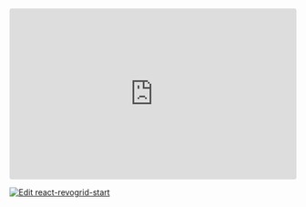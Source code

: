 <ClientOnly>
  <div class="tile">
    <iframe src="https://codesandbox.io/embed/29fm5z?view=preview&module=%2Fsrc%2Findex.tsx&hidenavigation=1"
     style="width:100%; height: 300px; border:0; border-radius: 4px; overflow:hidden;"
     title="react-revogrid-start"
     allow="accelerometer; ambient-light-sensor; camera; encrypted-media; geolocation; gyroscope; hid; microphone; midi; payment; usb; vr; xr-spatial-tracking"
     sandbox="allow-forms allow-modals allow-popups allow-presentation allow-same-origin allow-scripts"
   ></iframe>
  </div>
</ClientOnly>

[![Edit react-revogrid-start](https://codesandbox.io/static/img/play-codesandbox.svg)](https://codesandbox.io/p/sandbox/react-revogrid-start-29fm5z)